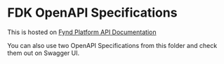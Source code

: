 # FDK OpenAPI Specifications

This is hosted on [Fynd Platform API Documentation](https://documentation.jiogamesz5.de/en/api-doc)

You can also use two OpenAPI Specifications from this folder and check them out on Swagger UI.

